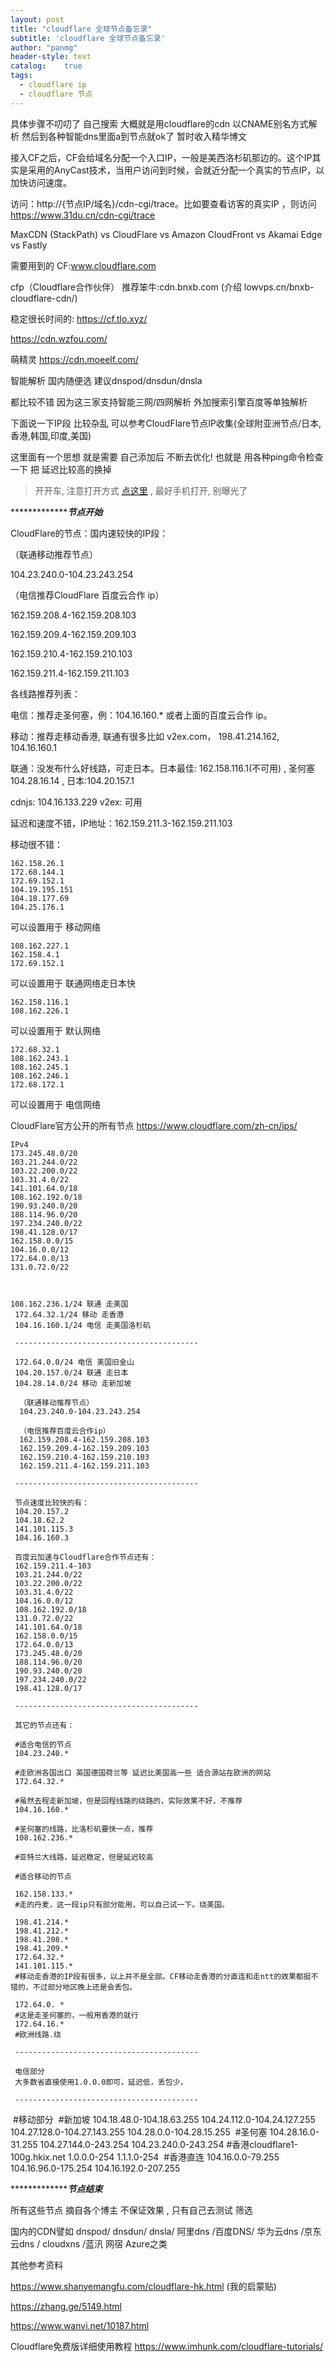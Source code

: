 ```yaml
---
layout: post
title: "cloudflare 全球节点备忘录"
subtitle: 'cloudflare 全球节点备忘录'
author: "panmg"
header-style: text
catalog:    true
tags:
  - cloudflare ip
  - cloudflare 节点
---
```



具体步骤不叨叨了 自己搜索 大概就是用cloudflare的cdn 以CNAME别名方式解析  然后到各种智能dns里面a到节点就ok了  暂时收入精华博文

接入CF之后，CF会给域名分配一个入口IP，一般是美西洛杉矶那边的。这个IP其实是采用的AnyCast技术，当用户访问到时候，会就近分配一个真实的节点IP，以加快访问速度。

访问：http://{节点IP/域名}/cdn-cgi/trace。比如要查看访客的真实IP ，则访问 https://www.31du.cn/cdn-cgi/trace

 MaxCDN (StackPath) vs CloudFlare vs Amazon CloudFront vs Akamai Edge vs Fastly

需要用到的
CF:www.cloudflare.com

cfp（Cloudflare合作伙伴）
推荐笨牛:cdn.bnxb.com (介绍 lowvps.cn/bnxb-cloudflare-cdn/)

稳定很长时间的: https://cf.tlo.xyz/

https://cdn.wzfou.com/

萌精灵 https://cdn.moeelf.com/

智能解析 国内随便选 建议dnspod/dnsdun/dnsla

都比较不错 因为这三家支持智能三网/四网解析 外加搜索引擎百度等单独解析

 

下面说一下IP段 比较杂乱  可以参考CloudFlare节点IP收集(全球附亚洲节点/日本,香港,韩国,印度,美国)

这里面有一个思想 就是需要 自己添加后 不断去优化! 也就是 用各种ping命令检查一下 把 延迟比较高的换掉

> 开开车, 注意打开方式 [点这里](https://www.kspp.xyz) ,  最好手机打开, 别曝光了

******************************************节点开始*****************************

CloudFlare的节点：国内速较快的IP段：

（联通移动推荐节点）

104.23.240.0-104.23.243.254

（电信推荐CloudFlare 百度云合作 ip）

162.159.208.4-162.159.208.103

162.159.209.4-162.159.209.103

162.159.210.4-162.159.210.103

162.159.211.4-162.159.211.103

各线路推荐列表：

电信：推荐走圣何塞，例：104.16.160.* 或者上面的百度云合作 ip。

移动：推荐走移动香港, 联通有很多比如 v2ex.com， 198.41.214.162,  104.16.160.1

联通：没发布什么好线路，可走日本。日本最佳: 162.158.116.1(不可用) ,  圣何塞  104.28.16.14  , 日本:104.20.157.1

cdnjs: 104.16.133.229  v2ex: 可用
   
延迟和速度不错，IP地址：162.159.211.3-162.159.211.103

移动很不错：


	162.158.26.1
	172.68.144.1
	172.69.152.1
	104.19.195.151
	104.18.177.69
	104.25.176.1
	
可以设置用于 移动网络
	
	108.162.227.1
	162.158.4.1
	172.69.152.1
	
可以设置用于 联通网络走日本快
	
	162.158.116.1
	108.162.226.1
	
可以设置用于 默认网络

	172.68.32.1
	108.162.243.1
	108.162.245.1
	108.162.246.1
	172.68.172.1
	
可以设置用于 电信网络


CloudFlare官方公开的所有节点 https://www.cloudflare.com/zh-cn/ips/

	IPv4
	173.245.48.0/20
	103.21.244.0/22
	103.22.200.0/22
	103.31.4.0/22
	141.101.64.0/18
	108.162.192.0/18
	190.93.240.0/20
	188.114.96.0/20
	197.234.240.0/22
	198.41.128.0/17
	162.158.0.0/15
	104.16.0.0/12
	172.64.0.0/13
	131.0.72.0/22
	


	108.162.236.1/24 联通 走美国
	 172.64.32.1/24 移动 走香港
	 104.16.160.1/24 电信 走美国洛杉矶
	 ​
	 -----------------------------------------
	 ​
	 172.64.0.0/24 电信 美国旧金山
	 104.20.157.0/24 联通 走日本
	 104.28.14.0/24 移动 走新加坡
	 ​
	  （联通移动推荐节点）
	  104.23.240.0-104.23.243.254
	  
	  （电信推荐百度云合作ip）
	  162.159.208.4-162.159.208.103
	  162.159.209.4-162.159.209.103
	  162.159.210.4-162.159.210.103
	  162.159.211.4-162.159.211.103
	  
	 -----------------------------------------
	 ​
	 节点速度比较快的有：
	 104.20.157.2 
	 104.18.62.2 
	 141.101.115.3 
	 104.16.160.3
	 ​
	 百度云加速与Cloudflare合作节点还有：
	 162.159.211.4-103
	 103.21.244.0/22
	 103.22.200.0/22
	 103.31.4.0/22
	 104.16.0.0/12
	 108.162.192.0/18
	 131.0.72.0/22
	 141.101.64.0/18
	 162.158.0.0/15
	 172.64.0.0/13
	 173.245.48.0/20
	 188.114.96.0/20
	 190.93.240.0/20
	 197.234.240.0/22
	 198.41.128.0/17
	 ​
	 -----------------------------------------
	 ​
	 其它的节点还有：
	 ​
	 #适合电信的节点
	 104.23.240.*
	 ​
	 #走欧洲各国出口 英国德国荷兰等 延迟比美国高一些 适合源站在欧洲的网站
	 172.64.32.*
	 ​
	 #虽然去程走新加坡，但是回程线路的绕路的，实际效果不好，不推荐
	 104.16.160.*
	 ​
	 #圣何塞的线路，比洛杉矶要快一点，推荐
	 108.162.236.*
	 ​
	 #亚特兰大线路，延迟稳定，但是延迟较高
	 ​
	 #适合移动的节点
	 ​
	 162.158.133.* 
	 #走的丹麦，这一段ip只有部分能用，可以自己试一下。绕美国。
	 ​
	 198.41.214.*
	 198.41.212.*
	 198.41.208.*
	 198.41.209.*
	 172.64.32.*
	 141.101.115.*
	 #移动走香港的IP段有很多，以上并不是全部。CF移动走香港的分直连和走ntt的效果都挺不错的，不过部分地区晚上还是会丢包。
	 ​
	 172.64.0. *
	 #这是走圣何塞的，一般用香港的就行
	 172.64.16.* 
	 #欧洲线路.绕
	 ​
	 -----------------------------------------
	 ​
	 电信部分
	 大多数省直接使用1.0.0.0即可，延迟低，丢包少，
	 ​
	 -----------------------------------------
 ​
 #移动部分
 ​
 #新加坡
  104.18.48.0-104.18.63.255
 104.24.112.0-104.24.127.255
 104.27.128.0-104.27.143.255
 104.28.0.0-104.28.15.255
 ​
 #圣何塞 
 104.28.16.0-31.255
 104.27.144.0-243.254
 104.23.240.0-243.254
 ​
 #香港cloudflare1-100g.hkix.net
 1.0.0.0-254
 1.1.1.0-254
 ​
  #香港直连
 104.16.0.0-79.255
 104.16.96.0-175.254
 104.16.192.0-207.255





******************************************节点结束*****************************

所有这些节点 摘自各个博主  不保证效果  , 只有自己去测试 筛选

 

国内的CDN譬如 dnspod/ dnsdun/ dnsla/ 阿里dns /百度DNS/ 华为云dns /京东云dns / cloudxns /蓝汛 网宿 Azure之类

 

其他参考资料

https://www.shanyemangfu.com/cloudflare-hk.html (我的启蒙贴)

https://zhang.ge/5149.html

https://www.wanvi.net/10187.html

Cloudflare免费版详细使用教程 https://www.imhunk.com/cloudflare-tutorials/

 